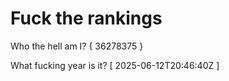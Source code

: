 # Fuck the rankings

Who the hell am I?
{ 36278375 }

What fucking year is it?
[ 2025-06-12T20:46:40Z ]

